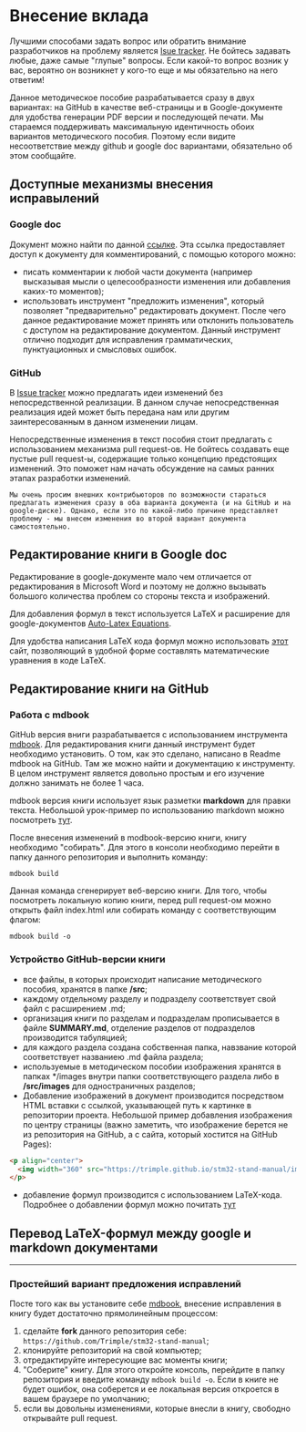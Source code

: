 # Внесение вклада

Лучшими способами задать вопрос или обратить внимание разработчиков на проблему является [Isue tracker](https://github.com/Trimple/stm32-stand-manual/issues). Не бойтесь задавать любые, даже самые "глупые" вопросы. Если какой-то вопрос возник у вас, вероятно он возникнет у кого-то еще и мы обязательно на него ответим!

Данное методическое пособие разрабатывается сразу в двух вариантах: на GitHub в качестве веб-страницы и в Google-документе для удобства генерации PDF версии и последующей печати. Мы стараемся поддерживать максимальную идентичность обоих вариантов методического пособия. Поэтому если видите несоответствие между github и google doc вариантами, обязательно об этом сообщайте.

## Доступные механизмы внесения исправылений

### Google doc

Документ можно найти по данной [ссылке](https://docs.google.com/document/d/16ZLn94QkGjEROh_aVhy7HCROGMXPpwyNA-5Vw0vRHU8/edit?usp=sharing). Эта ссылка предоставляет доступ к документу для комментирований, с помощью которого можно:

* писать комментарии к любой части документа (например высказывая мысли о целесообразности изменения или добавления каких-то моментов);
* использовать инструмент "предложить изменения", который позволяет "предварительно" редактировать документ. После чего данное редактирование может принять или отклонить пользователь с доступом на редактирование документом. Данный инструмент отлично подходит для исправления грамматических, пунктуационных и смысловых ошибок.

### GitHub

В [Issue tracker](https://github.com/Trimple/stm32-stand-manual/issues) можно предлагать идеи изменений без непосредственной реализации. В данном случае непосредственная реализация идей может быть передана нам или другим заинтересованным в данном изменении лицам.

Непосредственные изменения в текст пособия стоит предлагать с использованием механизма pull request-ов. Не бойтесь создавать еще пустые pull request-ы, содержащие только концепцию предстоящих изменений. Это поможет нам начать обсуждение на самых ранних этапах разработки изменений.

```Мы очень просим внешних контрибьюторов по возможности стараться предлагать изменения сразу в оба варианта документа (и на GitHub и на google-диске). Однако, если это по какой-либо причине представляет проблему - мы внесем изменения во второй вариант документа самостоятельно.```

## Редактирование книги в Google doc

Редактирование в google-документе мало чем отличается от редактирования в Microsoft Word и поэтому не должно вызывать большого количества проблем со стороны текста и изображений. 

Для добавления формул в текст используется LaTeX и расширение для google-документов [Auto-Latex Equations](https://gsuite.google.com/u/2/marketplace/app/autolatex_equations/850293439076?hl=ru&pann=docs_addon_widget).

Для удобства написания LaTeX кода формул можно использовать [этот](https://www.codecogs.com/latex/eqneditor.php) сайт, позволяющий в удобной форме составлять математические уравнения в коде LaTeX.

## Редактирование книги на GitHub

### Работа с mdbook
    
GitHub версия вниги разрабатывается с использованием инструмента [mdbook](https://github.com/rust-lang/mdBook). Для редактирования книги данный инструмент будет необходимо установить. О том, как это сделано, написано в Readme mdbook на GitHub. Там же можно найти и документацию к инструменту. В целом инструмент является довольно простым и его изучение должно занимать не более 1 часа.

mdbook версия книги использует язык разметки **markdown** для правки текста. Небольшой урок-пример по использованию markdown можно посмотреть [тут](https://github.com/adam-p/markdown-here/wiki/Markdown-Cheatsheet).
   
После внесения изменений в modbook-версию книги, книгу необходимо "собирать". Для этого в консоли необходимо перейти в папку данного репозитория и выполнить команду:
```
mdbook build
```
Данная команда сгенерирует веб-версию книги. Для того, чтобы посмотреть локальную копию книги, перед pull request-ом можно открыть файл index.html или собирать команду с соответствующим флагом:
```
mdbook build -o
``` 

### Устройство GitHub-версии книги
     
* все файлы, в которых происходит написание методического пособия, хранятся в папке **/src**;
* каждому отдельному разделу и подразделу соответствует свой файл с расширением .md;
* организация книги по разделам и подразделам прописывается в файле **SUMMARY.md**, отделение разделов от подразделов производится табуляцией;
* для каждого раздела создана собственная папка, навзвание которой соответствует названиею .md файла раздела;
* используемые в методическом пособии изображения хранятся в папках \*/images внутри папки соответствующего раздела либо в **/src/images** для одностраничных разделов;
* Добавление изображений в документ производится посредством HTML вставки с ссылкой, указывающей путь к картинке в репозитории проекта. Небольшой пример добавления изображения по центру страницы (важно заметить, что изображение берется не из репозитория на GitHub, а с сайта, который хостится на GitHub Pages):
``` HTML
<p align="center">
  <img width="360" src="https://trimple.github.io/stm32-stand-manual/images/test.jpg">
</p>

```
* добавление формул производится с использованием LaTeX-кода. Подробнее о добавлении формул можно почитать [тут](https://rust-lang.github.io/mdBook/format/mathjax.html)

## Перевод LaTeX-формул между google и markdown документами

----

### Простейший вариант предложения исправлений
Посте того как вы установите себе [mdbook](https://github.com/rust-lang/mdBook), внесение исправления в книгу будет достаточно прямолинейным процессом:
1. cделайте **fork** данного репозитория себе: ``` https://github.com/Trimple/stm32-stand-manual ```;
2. клонируйте репозиторий на свой компьютер;
3. отредактируйте интересующие вас моменты книги;
4. "Соберите" книгу. Для этого откройте консоль, перейдите в папку репозитория и введите команду ``` mdbook build -o ```. Если в книге не будет ошибок, она соберется и ее локальная версия откроется в вашем браузере по умолчанию;
5. если вы довольны изменениями, которые внесли в книгу, свободно открывайте pull request.
